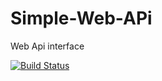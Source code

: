 # Simple-Web-APi
Web Api interface

[![Build Status](https://dev.azure.com/ANDREWBOBBINS/WebApi/_apis/build/status/Andrew112.Simple-Web-APi?branchName=master)](https://dev.azure.com/ANDREWBOBBINS/WebApi/_build/latest?definitionId=2&branchName=master)
